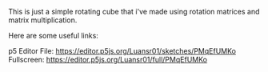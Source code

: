 This is just a simple rotating cube that i've made using rotation matrices and matrix multiplication.

Here are some useful links:

p5 Editor File: https://editor.p5js.org/Luansr01/sketches/PMqEfUMKo
Fullscreen: https://editor.p5js.org/Luansr01/full/PMqEfUMKo
